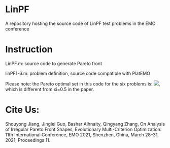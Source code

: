 # LinPF
A repository hosting the source code of LinPF test problems in the EMO conference

# Instruction
   LinPF.m: source code to generate Pareto front
   
   linPF1-6.m: problem definition, source code compatible with PlatEMO 
   
   Please note: the Pareto optimal set in this code for the six problems is: <img src="https://render.githubusercontent.com/render/math?math=0 <x < <1, x_i=\sin(0.5*\pi*x_1), \forall i=2, \dots, n">, which is different from xi=0.5 in the paper.  
   
# Cite Us:
Shouyong Jiang, Jinglei Guo, Bashar Alhnaity, Qingyang Zhang, On Analysis of Irregular Pareto Front Shapes, Evolutionary Multi-Criterion Optimization: 11th International Conference, EMO 2021, Shenzhen, China, March 28–31, 2021, Proceedings 11.
